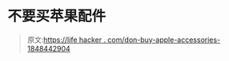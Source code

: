 # 不要买苹果配件

> 原文:[https://life hacker . com/don-buy-apple-accessories-1848442904](https://lifehacker.com/dont-buy-apple-accessories-1848442904)